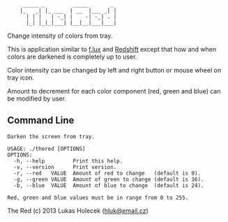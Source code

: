          _____ _         _____       _
        |_   _| |_ ___  | __  |___ _| |
          | | |   | -_| |    -| -_| . |
          |_| |_|_|___| |__|__|___|___|

Change intensity of colors from tray.

This is application similar to [f.lux](http://stereopsis.com/flux/) and
[Redshift](http://jonls.dk/redshift/) except that how and when colors are
darkened is completely up to user.

Color intensity can be changed by left and right button or mouse wheel on tray
icon.

Amount to decrement for each color component (red, green and blue) can be
modified by user.

Command Line
------------

    Darken the screen from tray.

    USAGE: ./thered [OPTIONS]
    OPTIONS:
      -h, --help         Print this help.
      -v, --version      Print version.
      -r, --red   VALUE  Amount of red to change   (default is 0).
      -g, --green VALUE  Amount of green to change (default is 16).
      -b, --blue  VALUE  Amount of blue to change  (default is 24).

    Red, green and blue values must be in range from 0 to 255.

The Red (c) 2013 Lukas Holecek (hluk@email.cz)

